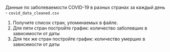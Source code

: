 Данные по заболеваемости COVID-19 в разных странах за каждый день - `covid_data_cleaned.csv`

1. Получите список стран, упоминаемых в файле.
2. Для пяти стран постройте график: количество заболевших в зависимости от даты
3. Для тех же стран постройте график: количество умерших в зависимости от даты
